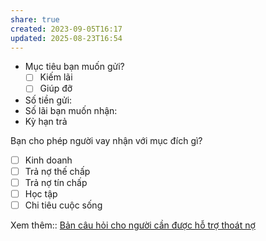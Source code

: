 ```yaml
---
share: true
created: 2023-09-05T16:17
updated: 2025-08-23T16:54
---
```

- Mục tiêu bạn muốn gửi?
	- [ ] Kiếm lãi
	- [ ] Giúp đỡ
- Số tiền gửi:
- Số lãi bạn muốn nhận:
- Kỳ hạn trả

Bạn cho phép người vay nhận với mục đích gì?
- [ ] Kinh doanh
- [ ] Trả nợ thế chấp
- [ ] Trả nợ tín chấp
- [ ] Học tập
- [ ] Chi tiêu cuộc sống

Xem thêm:: [Bản câu hỏi cho người cần được hỗ trợ thoát nợ](./B%E1%BA%A3n%20c%C3%A2u%20h%E1%BB%8Fi%20cho%20ng%C6%B0%E1%BB%9Di%20c%E1%BA%A7n%20%C4%91%C6%B0%E1%BB%A3c%20h%E1%BB%97%20tr%E1%BB%A3%20tho%C3%A1t%20n%E1%BB%A3.md)